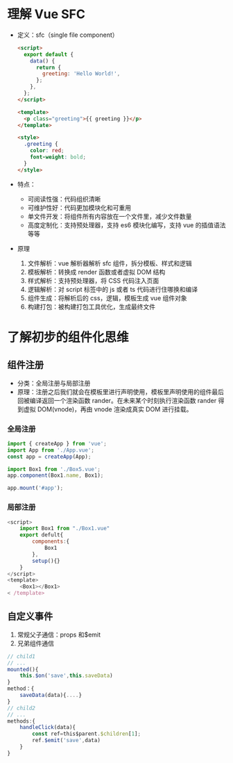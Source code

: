# 理解 Vue SFC

- 定义：sfc（single file component）

  ```html
  <script>
    export default {
      data() {
        return {
          greeting: 'Hello World!',
        };
      },
    };
  </script>

  <template>
    <p class="greeting">{{ greeting }}</p>
  </template>

  <style>
    .greeting {
      color: red;
      font-weight: bold;
    }
  </style>
  ```

- 特点：
  - 可阅读性强：代码组织清晰
  - 可维护性好：代码更加模块化和可重用
  - 单文件开发：将组件所有内容放在一个文件里，减少文件数量
  - 高度定制化：支持预处理器，支持 es6 模块化编写，支持 vue 的插值语法等等
- 原理
  1. 文件解析：vue 解析器解析 sfc 组件，拆分模板、样式和逻辑
  2. 模板解析：转换成 render 函数或者虚拟 DOM 结构
  3. 样式解析：支持预处理器，将 CSS 代码注入页面
  4. 逻辑解析：对 script 标签中的 js 或者 ts 代码进行住哪换和编译
  5. 组件生成：将解析后的 css，逻辑，模板生成 vue 组件对象
  6. 构建打包：被构建打包工具优化，生成最终文件

# 了解初步的组件化思维

## 组件注册

- 分类：全局注册与局部注册
- 原理：注册之后我们就会在模板里进行声明使用，模板里声明使用的组件最后回被编译返回一个渲染函数 rander。在未来某个时刻执行渲染函数 rander 得到虚拟 DOM(vnode)，再由 vnode 渲染成真实 DOM 进行挂载。

### 全局注册

```js
import { createApp } from 'vue';
import App from './App.vue';
const app = createApp(App);

import Box1 from './Box5.vue';
app.component(Box1.name, Box1);

app.mount('#app');
```

### 局部注册

```js
<script>
    import Box1 from "./Box1.vue"
    export defult{
        components:{
            Box1
        },
        setup(){}
    }
</script>
<template>
    <Box1></Box1>
< /template>

```

## 自定义事件

1. 常规父子通信：props 和$emit
2. 兄弟组件通信

```js
// child1
// ...
mounted(){
    this.$on('save',this.saveData)
}
method：{
    saveData(data){....}
}
// child2
// ...
methods:{
    handleClick(data){
        const ref=this$parent.$children[1];
        ref.$emit('save',data)
    }
}
```
